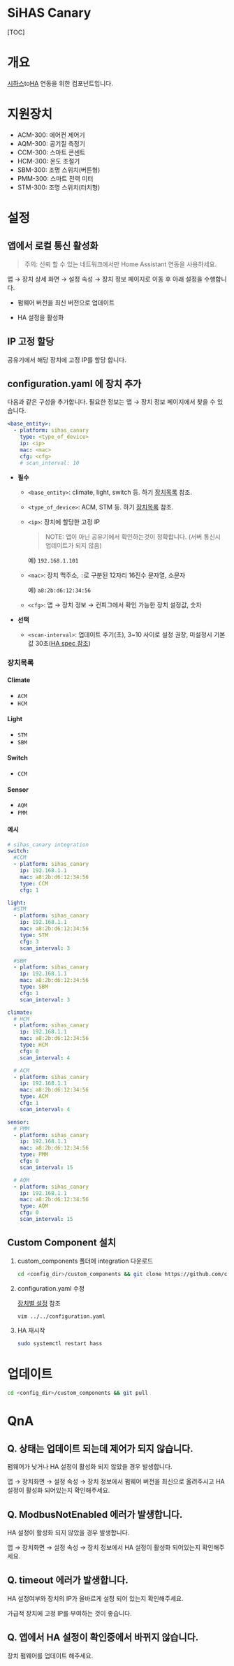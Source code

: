 # SiHAS Canary

[TOC]


# 개요

[시하스](https://sihas.co.kr/)to[HA](https://www.home-assistant.io/) 연동을 위한 컴포넌트입니다.



# 지원장치

* ACM-300: 에어컨 제어기
* AQM-300: 공기질 측정기
* CCM-300: 스마트 콘센트
* HCM-300: 온도 조절기
* SBM-300: 조명 스위치(버튼형)
* PMM-300: 스마트 전력 미터
* STM-300: 조명 스위치(터치형)



# 설정

## 앱에서 로컬 통신 활성화

> 주의: 신뢰 할 수 있는 네트워크에서만 Home Assistant 연동을 사용하세요.

앱 → 장치 상세 화면 → 설정 속성 → 장치 정보 페이지로 이동 후 아래 설정을 수행합니다.

* 펌웨어 버전을 최신 버전으로 업데이트

* HA 설정을 활성화



## IP 고정 할당

공유기에서 해당 장치에 고정 IP를 할당 합니다.



## configuration.yaml 에 장치 추가

다음과 같은 구성을 추가합니다. 필요한 정보는 앱 → 장치 정보 페이지에서 찾을 수 있습니다.

```yaml
<base_entity>:
  - platform: sihas_canary
    type: <type_of_device>
    ip: <ip>
    mac: <mac>
    cfg: <cfg>
    # scan_interval: 10
```

* **필수**

  * `<base_entity>`: climate, light, switch 등. 하기 [장치목록](#장치목록) 참조.

  * `<type_of_device>`: ACM, STM 등. 하기 [장치목록](#장치목록) 참조.

  * `<ip>`: 장치에 할당한 고정 IP

    > NOTE: 앱이 아닌 공유기에서 확인하는것이 정확합니다. (서버 통신시 업데이트가 되지 않음)

    예) `192.168.1.101 `

  * `<mac>`: 장치 맥주소, `:`로 구분된 12자리 16진수 문자열, 소문자

    예) `a8:2b:d6:12:34:56`

  * `<cfg>`: 앱 → 장치 정보 → 컨피그에서 확인 가능한 장치 설정값, 숫자

* **선택**

  * `<scan-interval>`: 업데이트 주기(초), 3~10 사이로 설정 권장, 미설정시 기본값 30초([HA spec 참조](https://www.home-assistant.io/docs/configuration/platform_options#scan-interval))



### 장치목록

#### Climate

* `ACM`
* `HCM`



#### Light

* `STM`
* `SBM`



#### Switch

* `CCM`



#### Sensor

* `AQM`
* `PMM`



#### 예시

```yaml
# sihas_canary integration
switch:
  #CCM
  - platform: sihas_canary
    ip: 192.168.1.1
    mac: a8:2b:d6:12:34:56
    type: CCM
    cfg: 1

light:
  #STM
  - platform: sihas_canary
    ip: 192.168.1.1
    mac: a8:2b:d6:12:34:56
    type: STM
    cfg: 3
    scan_interval: 3

  #SBM
  - platform: sihas_canary
    ip: 192.168.1.1
    mac: a8:2b:d6:12:34:56
    type: SBM
    cfg: 1
    scan_interval: 3

climate:
  # HCM
  - platform: sihas_canary
    ip: 192.168.1.1
    mac: a8:2b:d6:12:34:56
    type: HCM
    cfg: 0
    scan_interval: 4

  # ACM
  - platform: sihas_canary
    ip: 192.168.1.1
    mac: a8:2b:d6:12:34:56
    type: ACM
    cfg: 1
    scan_interval: 4

sensor:
  # PMM
  - platform: sihas_canary
    ip: 192.168.1.1
    mac: a8:2b:d6:12:34:56
    type: PMM
    cfg: 0
    scan_interval: 15

  # AQM
  - platform: sihas_canary
    ip: 192.168.1.1
    mac: a8:2b:d6:12:34:56
    type: AQM
    cfg: 0
    scan_interval: 15
```



## Custom Component 설치

1. custom_components 폴더에 integration 다운로드

   ```bash
   cd <config_dir>/custom_components && git clone https://github.com/cmsong-shina/sihas-canary.git
   ```

2. configuration.yaml 수정

   [장치별 설정](#예시) 참조

   ```bash
   vim ../../configuration.yaml
   ```

3. HA 재시작

   ```bash
   sudo systemctl restart hass
   ```



# 업데이트

```bash
cd <config_dir>/custom_components && git pull
```



# QnA

## Q. 상태는 업데이트 되는데 제어가 되지 않습니다.

펌웨어가 낮거나 HA 설정이 활성화 되지 않았을 경우 발생합니다.

앱 → 장치화면 → 설정 속성 → 장치 정보에서 펌웨어 버전을 최신으로 올려주시고 HA 설정이 활성화 되어있는지 확인해주세요.



## Q. ModbusNotEnabled 에러가 발생합니다.

HA 설정이 활성화 되지 않았을 경우 발생합니다.

앱 → 장치화면 → 설정 속성 → 장치 정보에서 HA 설정이 활성화 되어있는지 확인해주세요.



## Q. timeout 에러가 발생합니다.

HA 설정여부와 장치의 IP가 올바르게 설정 되어 있는지 확인해주세요.

가급적 장치에 고정 IP를 부여하는 것이 좋습니다.



## Q. 앱에서 HA 설정이 확인중에서 바뀌지 않습니다.

장치 펌웨어를 업데이트 해주세요.